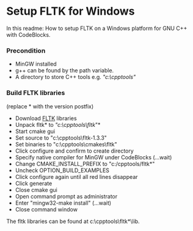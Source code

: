 # Setup FLTK for Windows

In this readme: How to setup FLTK on a Windows platform for GNU C++
with CodeBlocks.


### Precondition
  - MinGW installed
  - g++ can be found by the path variable.
  - A directory to store C++ tools e.g. *"c:\cpptools"*

### Build FLTK libraries

(replace * with the version postfix)

 - Download [FLTK] libraries
 - Unpack fltk* to *"c:\cpptools\fltk*"*
 - Start cmake gui
 - Set source to "c:\cpptools\fltk-1.3.3"
 - Set binaries to "c:\cpptools\cmakes\fltk"
 - Click configure and confirm to create directory
 - Specify native compiler for MinGW under CodeBlocks (...wait)
 - Change CMAKE_INSTALL_PREFIX to "c:/cpptools/fltk*"
 - Uncheck OPTION_BUILD_EXAMPLES
 - Click configure again until all red lines disappear
 - Click generate
 - Close cmake gui
 - Open command prompt as administrator
 - Enter "mingw32-make install" (...wait)
 - Close command window

 
 The fltk libraries can be found at c:\cpptools\fltk*\lib.

 
[FLTK]:http://www.fltk.org/


